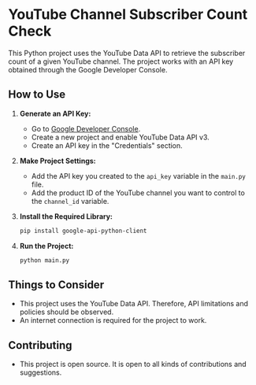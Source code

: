 # YouTube Channel Subscriber Count Check

This Python project uses the YouTube Data API to retrieve the subscriber count of a given YouTube channel. The project works with an API key obtained through the Google Developer Console.

## How to Use

1. **Generate an API Key:**
    - Go to [Google Developer Console](https://console.developers.google.com/).
    - Create a new project and enable YouTube Data API v3.
    - Create an API key in the "Credentials" section.

2. **Make Project Settings:**
    - Add the API key you created to the `api_key` variable in the `main.py` file.
    - Add the product ID of the YouTube channel you want to control to the `channel_id` variable.

3. **Install the Required Library:**
    ```bash
    pip install google-api-python-client
    ```

4. **Run the Project:**
    ```bash
    python main.py
    ```

## Things to Consider

- This project uses the YouTube Data API. Therefore, API limitations and policies should be observed.
- An internet connection is required for the project to work.

## Contributing

- This project is open source. It is open to all kinds of contributions and suggestions.

